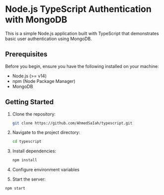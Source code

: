 # Node.js TypeScript Authentication with MongoDB

This is a simple Node.js application built with TypeScript that demonstrates basic user authentication using MongoDB.

## Prerequisites

Before you begin, ensure you have the following installed on your machine:

- Node.js (>= v14)
- npm (Node Package Manager)
- MongoDB

## Getting Started

1. Clone the repository:

   ```bash
   git clone https://github.com/AhmedSaIah/typescript.git

2. Navigate to the project directory:

   ```bash
   cd typescript
   
3. Install dependencies:
   
   ```bash
   npm install

4. Configure environment variables

5. Start the server:
   
  ```bash
  npm start
